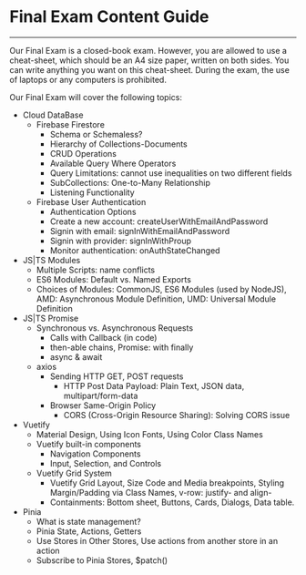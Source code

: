 # Final Exam Content Guide

---

Our Final Exam is a closed-book exam. However, you are allowed to use a cheat-sheet, which should be an A4 size paper, written on both sides. You can write anything you want on this cheat-sheet. During the exam, the use of laptops or any computers is prohibited.

Our Final Exam will cover the following topics:

- Cloud DataBase
  - Firebase Firestore
    - Schema or Schemaless?
    - Hierarchy of Collections-Documents
    - CRUD Operations
    - Available Query Where Operators
    - Query Limitations: cannot use inequalities on two different fields
    - SubCollections: One-to-Many Relationship
    - Listening Functionality
  - Firebase User Authentication
    - Authentication Options
    - Create a new account: createUserWithEmailAndPassword
    - Signin with email: signInWithEmailAndPassword
    - Signin with provider: signInWithProup
    - Monitor authentication: onAuthStateChanged
- JS|TS Modules
  - Multiple Scripts: name conflicts
  - ES6 Modules: Default vs. Named Exports
  - Choices of Modules: CommonJS, ES6 Modules (used by NodeJS), AMD: Asynchronous Module Definition, UMD: Universal Module Definition
- JS|TS Promise
  - Synchronous vs. Asynchronous Requests
    - Calls with Callback (in code)
    - then-able chains, Promise: with finally
    - async & await
  - axios
    - Sending HTTP GET, POST requests
      - HTTP Post Data Payload: Plain Text, JSON data, multipart/form-data
    - Browser Same-Origin Policy
      - CORS (Cross-Origin Resource Sharing): Solving CORS issue
- Vuetify
  - Material Design, Using Icon Fonts, Using Color Class Names
  - Vuetify built-in components
    - Navigation Components
    - Input, Selection, and Controls
  - Vuetify Grid System
    - Vuetify Grid Layout, Size Code and Media breakpoints, Styling Margin/Padding via Class Names, v-row: justify- and align-
    - Containments: Bottom sheet, Buttons, Cards, Dialogs, Data table.
- Pinia
  - What is state management?
  - Pinia State, Actions, Getters
  - Use Stores in Other Stores, Use actions from another store in an action
  - Subscribe to Pinia Stores, $patch()

